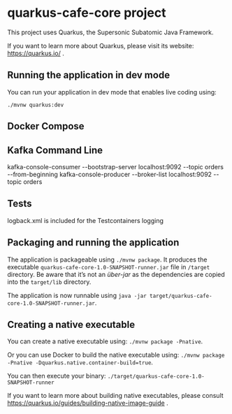 # quarkus-cafe-core project

This project uses Quarkus, the Supersonic Subatomic Java Framework.

If you want to learn more about Quarkus, please visit its website: https://quarkus.io/ .

## Running the application in dev mode

You can run your application in dev mode that enables live coding using:
```
./mvnw quarkus:dev
```
## Docker Compose

## Kafka Command Line
kafka-console-consumer --bootstrap-server localhost:9092 --topic orders --from-beginning
kafka-console-producer --broker-list localhost:9092 --topic orders



## Tests

logback.xml is included for the Testcontainers logging

## Packaging and running the application

The application is packageable using `./mvnw package`.
It produces the executable `quarkus-cafe-core-1.0-SNAPSHOT-runner.jar` file in `/target` directory.
Be aware that it’s not an _über-jar_ as the dependencies are copied into the `target/lib` directory.

The application is now runnable using `java -jar target/quarkus-cafe-core-1.0-SNAPSHOT-runner.jar`.

## Creating a native executable

You can create a native executable using: `./mvnw package -Pnative`.

Or you can use Docker to build the native executable using: `./mvnw package -Pnative -Dquarkus.native.container-build=true`.

You can then execute your binary: `./target/quarkus-cafe-core-1.0-SNAPSHOT-runner`

If you want to learn more about building native executables, please consult https://quarkus.io/guides/building-native-image-guide .